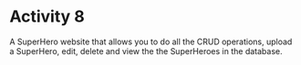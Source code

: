 # Activity 8
A SuperHero website that allows you to do all the CRUD operations, upload a SuperHero, edit, delete and view the the SuperHeroes in the database.